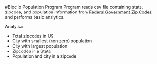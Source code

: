 #Bloc.io Population Program
Program reads csv file containing state, zipcode, and population information from [Federal Government Zip Codes](http://federalgovernmentzipcodes.us/) and performs basic analytics.

Analytics
* Total zipcodes in US
* City with smallest (non zero) population
* City with largest population
* Zipcodes in a State
* Population and city in a zipcode